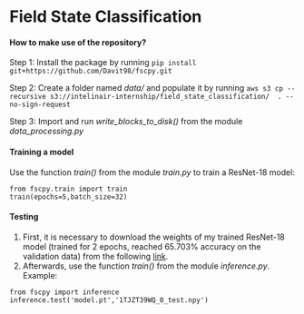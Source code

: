 # Field State Classification

#### How to make use of the repository?

Step 1: Install the package by running ```pip install git+https://github.com/Davit98/fscpy.git```

Step 2: Create a folder named *data/* and populate it by running ```aws s3 cp --recursive s3://intelinair-internship/field_state_classification/  . --no-sign-request```

Step 3: Import and run *write_blocks_to_disk()* from the module *data_processing.py*

#### Training a model
Use the function *train()* from the module *train.py* to train a ResNet-18 model:
```
from fscpy.train import train
train(epochs=5,batch_size=32)
```

#### Testing
1. First, it is necessary to download the weights of my trained ResNet-18 model (trained for 2 epochs, reached 65.703% accuracy on the validation data) from the following [link](https://www.dropbox.com/sh/jqubx0rir3s4g61/AAA4PodOOvT4s2Qdh1-YvvyLa?dl=0).
2. Afterwards, use the function *train()* from the module *inference.py*. Example:
```
from fscpy import inference
inference.test('model.pt','1TJZT39WQ_0_test.npy')
```
